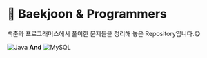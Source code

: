 # 📖 Baekjoon & Programmers
백준과 프로그래머스에서 풀이한 문제들을 정리해 놓은 Repository입니다.😋

<img src="https://img.shields.io/badge/Java-007396?style=flat-square&logo=Java&logoColor=white" alt="Java"> **And** <img src="https://img.shields.io/badge/MySQL-4479A1?style=flat-square&logo=MySQL&logoColor=white" alt="MySQL">
